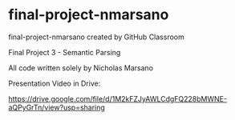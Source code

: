 # final-project-nmarsano
final-project-nmarsano created by GitHub Classroom

Final Project 3 - Semantic Parsing

All code written solely by Nicholas Marsano

Presentation Video in Drive:

https://drive.google.com/file/d/1M2kFZJyAWLCdgFQ228bMWNE-aQPyGrTn/view?usp=sharing
